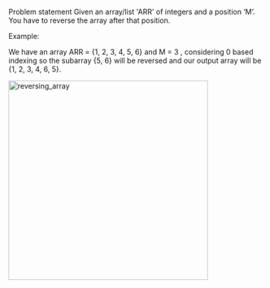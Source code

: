 Problem statement
Given an array/list 'ARR' of integers and a position ‘M’. You have to reverse the array after that position.

Example:

We have an array ARR = {1, 2, 3, 4, 5, 6} and M = 3 , considering 0 
based indexing so the subarray {5, 6} will be reversed and our 
output array will be {1, 2, 3, 4, 6, 5}.



<img width="392" alt="reversing_array" src="https://github.com/CodingWizard07/CodingNinjas_DSA/assets/130544041/fdb03069-6fa5-427a-9f4f-4c63fd0e24df">
